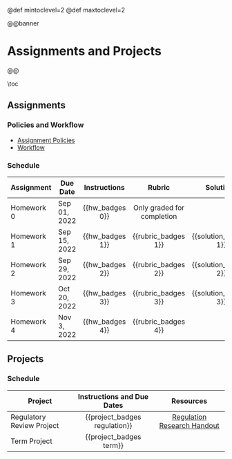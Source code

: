 @def mintoclevel=2
@def maxtoclevel=2

@@banner
# Assignments and Projects
@@

\toc

## Assignments

### Policies and Workflow

* [Assignment Policies](/policies/#assignments)
* [Workflow](/assignments/workflow/)

### Schedule

| Assignment | Due Date | Instructions | Rubric | Solutions |
|------------|----------|:------------:|:------:|:-----:|
| Homework 0 | Sep 01, 2022 | {{hw_badges 0}} | Only graded for completion | |
| Homework 1 | Sep 15, 2022 | {{hw_badges 1}} | {{rubric_badges 1}} | {{solution_badges 1}} |
| Homework 2 | Sep 29, 2022 | {{hw_badges 2}} | {{rubric_badges 2}} | {{solution_badges 2}} |
| Homework 3 | Oct 20, 2022 | {{hw_badges 3}} | {{rubric_badges 3}} | {{solution_badges 3}} |
| Homework 4 | Nov 3, 2022 | {{hw_badges 4}} | {{rubric_badges 4}} | |

## Projects

### Schedule

| Project | Instructions and Due Dates | Resources |
|------------|:----------:|:---------:|
| Regulatory Review Project | {{project_badges regulation}} | [Regulation Research Handout](/assets/misc/regulation_addendum_handout.pdf) |
| Term Project | {{project_badges term}} |  |
